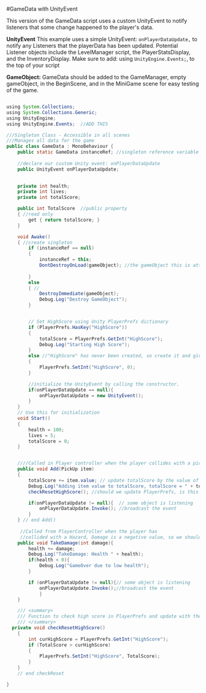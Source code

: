 #GameData with UnityEvent

This version of the GameData script uses a custom UnityEvent to notify listeners that some change happened to the player's data.

**UnityEvent**
This example uses a simple UnityEvent: `onPlayerDataUpdate,` to notify any Listeners that the playerData has been updated.  Potential Listener objects include the LevelManager script, the PlayerStatsDisplay, and the InventoryDisplay.  Make sure to add:  using `UnityEngine.Events;`, to the top of your script

**GameObject:**  GameData should be added to the GameManager, empty gameObject, in the BeginScene, and in the MiniGame scene for easy testing of the game.

```java

using System.Collections;
using System.Collections.Generic;
using UnityEngine;
using UnityEngine.Events;  //ADD THIS

///Singleton Class - Accessible in all scenes
///Manages all data for the game
public class GameData : MonoBehaviour {
    public static GameData instanceRef; //singleton reference variable
    
    //declare our custom Unity event: onPlayerDataUpdate
    public UnityEvent onPlayerDataUpdate;

    
    private int health;
    private int lives;
    private int totalScore;

    public int TotalScore  //public property 
    { //read only
        get { return totalScore; }
    }

    void Awake()
    { //create singleton 
        if (instanceRef == null)
        {
            instanceRef = this;
            DontDestroyOnLoad(gameObject); //the gameObject this is attached to
            
        }
        else
        { //
            DestroyImmediate(gameObject);
            Debug.Log("Destroy GameObject");
        }


        // Set HighScore using Unity PlayerPrefs dictionary
        if (PlayerPrefs.HasKey("HighScore"))
        {
            totalScore = PlayerPrefs.GetInt("HighScore");
            Debug.Log("Starting High Score");
        }
        else //"HighScore" has never been created, so create it and give initial value of 0.
        {
            PlayerPrefs.SetInt("HighScore", 0);
        }

        //initialize the UnityEvent by calling the constructor.
        if(onPlayerDataUpdate == null){
            onPlayerDataUpdate = new UnityEvent();
        }
    }
    // Use this for initialization
    void Start()
    {
        health = 100;
        lives = 5;
        totalScore = 0;
    }


    ////Called in Player controller when the player collides with a pickup
    public void Add(PickUp item)
    {
        totalScore += item.value; // update totalScore by the value of this current item
        Debug.Log("Adding item value to totalScore, totalScore = " + totalScore);
        checkResetHighScore(); //should we update PlayerPrefs, is this the alltime high score?

        if(onPlayerDataUpdate != null){  // some object is listening
            onPlayerDataUpdate.Invoke(); //broadcast the event
        }
    } // end Add()
     
     //Called from PlayerController when the player has 
     //collided with a Hazard, Damage is a negative value, so we should just add it to health.
    public void TakeDamage(int damage){ 
        health += damage;
        Debug.Log("TakeDamage: Health " + health);
        if(health < 0){
            Debug.Log("GameOver due to low health");
        }

        if (onPlayerDataUpdate != null){// some object is listening
            onPlayerDataUpdate.Invoke();//broadcast the event
            }
    }

    /// <summary>
    /// Function to check high score in PlayerPrefs and update with the current high score if necessary
    /// </summary>
  private void checkResetHighScore()
    {
        int curHighScore = PlayerPrefs.GetInt("HighScore");
        if (TotalScore > curHighScore)
        {
            PlayerPrefs.SetInt("HighScore", TotalScore);
        }
    }
    // end checkReset

}




```


